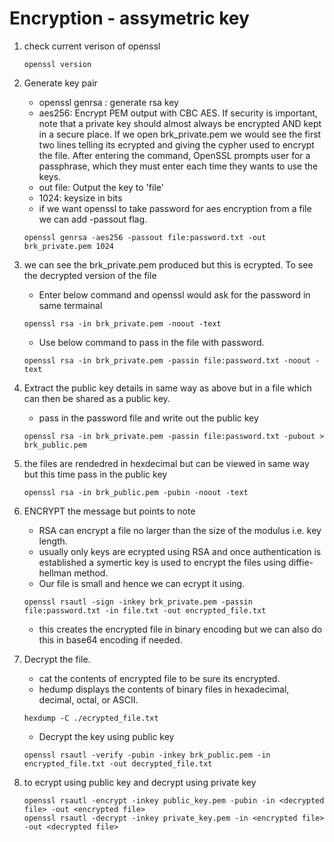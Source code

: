 # Encryption - assymetric key

1. check current verison of openssl
    ```
    openssl version
    ```
2. Generate key pair 
    - openssl genrsa : generate rsa key
    - aes256: Encrypt PEM output with CBC AES. If security is important, note that a private key should almost always be encrypted AND kept in a secure place. If we open brk_private.pem we would see the first two lines telling its ecrypted and giving the cypher used to encrypt the file. After entering the command, OpenSSL prompts user for a passphrase, which they must enter each time they wants to use the keys.
    - out file: Output the key to 'file'
    - 1024: keysize in bits
    - if we want openssl to take password for aes encryption from a file we can add -passout flag. 
    ```
    openssl genrsa -aes256 -passout file:password.txt -out brk_private.pem 1024
    ```
3. we can see the brk_private.pem produced but this is ecrypted. To see the decrypted version of the file 
    - Enter below command and openssl would ask for the password in same termainal
    ```
    openssl rsa -in brk_private.pem -noout -text 
    ```
    - Use below command to pass in the file with password.
    ```
    openssl rsa -in brk_private.pem -passin file:password.txt -noout -text 
    ```
4. Extract the public key details in same way as above but in a file which can then be shared as a public key. 
    - pass in the password file and write out the public key
    ``` 
    openssl rsa -in brk_private.pem -passin file:password.txt -pubout > brk_public.pem
    ```
5. the files are rendedred in hexdecimal but can be viewed in same way but this time pass in the public key
    ```
    openssl rsa -in brk_public.pem -pubin -noout -text
    ```
6. ENCRYPT the message but points to note
    - RSA can encrypt a file no larger than the size of the modulus i.e. key length. 
    - usually only keys are ecrypted using RSA and once authentication is established a symertic key is used to encrypt the files using diffie-hellman method.
    - Our file is small and hence we can ecrypt it using.
    ```
    openssl rsautl -sign -inkey brk_private.pem -passin file:password.txt -in file.txt -out encrypted_file.txt
    ```
    - this creates the encrypted file in binary encoding but we can also do this in base64 encoding if needed. 

7. Decrypt the file. 
    - cat the contents of encrypted file to be sure its encrypted. 
    - hedump displays the contents of binary files in hexadecimal, decimal, octal, or ASCII.
    ``` 
    hexdump -C ./ecrypted_file.txt
    ```
    -  Decrypt the key using public key
    ```
    openssl rsautl -verify -pubin -inkey brk_public.pem -in encrypted_file.txt -out decrypted_file.txt
    ```

8. to ecrypt using public key and decrypt using private key
    ```
    openssl rsautl -encrypt -inkey public_key.pem -pubin -in <decrypted file> -out <encrypted file>
    openssl rsautl -decrypt -inkey private_key.pem -in <encrypted file> -out <decrypted file>
    ```



